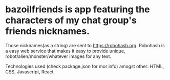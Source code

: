 # bazoilfriends is app featuring the characters of my chat group's friends nicknames.
Those nicknames(as a string) are sent to https://robohash.org. Robohash is a easy web service that makes it easy to provide unique, robot/alien/monster/whatever images for any text.

Technologies used (check package.json for mor info) amogst other: HTML, CSS, Javascript, React.
